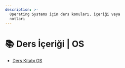 ```yaml
---
description: >-
  Operating Systems için ders konuları, içeriği veya
  notları
---
```


# 📚 Ders İçeriği \| OS

<!--YPackage.YGitbookIntegration-tarafından-otomatik-oluşturulmuştur-->

- [Ders Kitabı OS](Ders%20Kitab%C4%B1%20OS.pdf)

<!--YPackage.YGitbookIntegration-tarafından-otomatik-oluşturulmuştur-->
